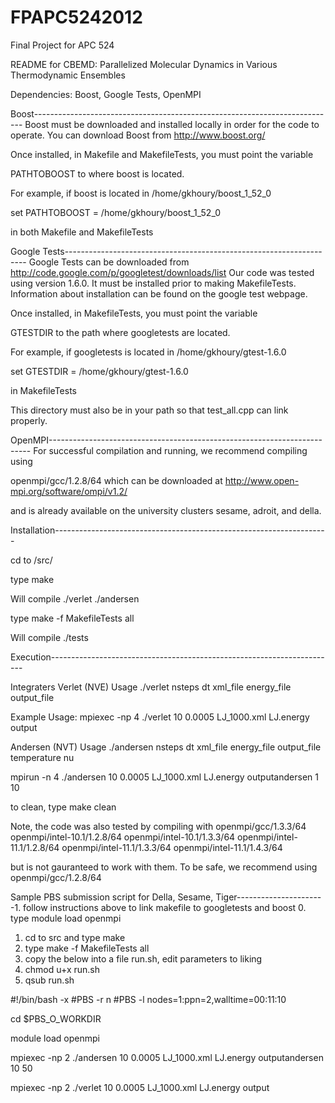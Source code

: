 FPAPC5242012
============

Final Project for APC 524

README for CBEMD: Parallelized Molecular Dynamics in Various Thermodynamic Ensembles

Dependencies: Boost, Google Tests, OpenMPI

Boost---------------------------------------------------------------------------
Boost must be downloaded and installed locally in order for the code to operate. 
You can download Boost from http://www.boost.org/

Once installed, in Makefile and MakefileTests, you must point the variable 

PATHTOBOOST to where boost is located.

For example, if boost is located in /home/gkhoury/boost_1_52_0

set PATHTOBOOST = /home/gkhoury/boost_1_52_0

in both Makefile and MakefileTests


Google Tests--------------------------------------------------------------------
Google Tests can be downloaded from 
http://code.google.com/p/googletest/downloads/list
Our code was tested using version 1.6.0. It must be installed prior to making MakefileTests. Information about installation can be found
on the google test webpage.

Once installed, in MakefileTests, you must point the variable 

GTESTDIR to the path where googletests are located. 

For example, if googletests is located in /home/gkhoury/gtest-1.6.0

set GTESTDIR = /home/gkhoury/gtest-1.6.0

in MakefileTests

This directory must also be in your path so that test_all.cpp can link properly.


OpenMPI-------------------------------------------------------------------------
For successful compilation and running, we recommend compiling using

openmpi/gcc/1.2.8/64
which can be downloaded at http://www.open-mpi.org/software/ompi/v1.2/

and is already available on the university clusters sesame, adroit, and della.

Installation--------------------------------------------------------------------

cd to /src/

type make

Will compile ./verlet ./andersen 

type make -f MakefileTests all

Will compile ./tests

Execution-----------------------------------------------------------------------

Integraters
Verlet (NVE) Usage
./verlet nsteps dt xml_file energy_file output_file

Example Usage:
mpiexec -np 4 ./verlet 10 0.0005 LJ_1000.xml LJ.energy output

Andersen (NVT) Usage
./andersen nsteps dt xml_file energy_file output_file temperature nu

mpirun -n 4 ./andersen 10 0.0005 LJ_1000.xml LJ.energy outputandersen 1 10

to clean, type make clean

Note, the code was also tested by compiling with
openmpi/gcc/1.3.3/64
openmpi/intel-10.1/1.2.8/64
openmpi/intel-10.1/1.3.3/64
openmpi/intel-11.1/1.2.8/64
openmpi/intel-11.1/1.3.3/64
openmpi/intel-11.1/1.4.3/64

but is not gauranteed to work with them. To be safe, we recommend 
using openmpi/gcc/1.2.8/64


Sample PBS submission script for Della, Sesame, Tiger---------------------
-1. follow instructions above to link makefile to googletests and boost
0. type   module load openmpi 
1. cd to src and type make
2. type make -f MakefileTests all
3. copy the below into a file run.sh, edit parameters to liking
4. chmod u+x run.sh
5. qsub run.sh

#!/bin/bash -x
#PBS -r n
#PBS -l nodes=1:ppn=2,walltime=00:11:10

cd $PBS_O_WORKDIR

module load openmpi

mpiexec -np 2 ./andersen 10 0.0005 LJ_1000.xml LJ.energy outputandersen 10 50

mpiexec -np 2 ./verlet 10 0.0005 LJ_1000.xml LJ.energy output

